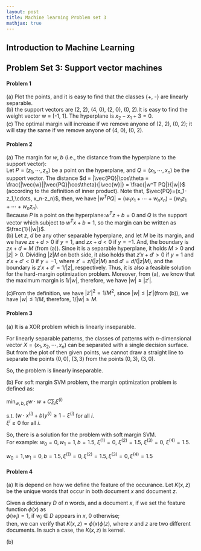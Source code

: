 ```yaml
---
layout: post
title: Machine learning Problem set 3
mathjax: true
---
```


## Introduction to Machine Learning

## Problem Set 3: Support vector machines

#### Problem 1
(a) Plot the points, and it is easy to find that the classes {+, -} are linearly separable.  
(b) the support vectors are (2, 2), (4, 0), (2, 0), (0, 2).It is easy to find the weight vector w = [-1, 1]. The hyperplane is $x_2 - x_1 + 3 = 0$.   
(c) The optimal margin will increase if we remove anyone of (2, 2), (0, 2); it will stay the same if we remove anyone of (4, 0), (0, 2).

#### Problem 2
(a) The margin for $w$, $b$ (i.e., the distance from the hyperplane to the support vector):  
Let $P = (z_1,\cdots, z_n)$ be a point on the hyperplane, and $Q = (x_1,\cdots,x_n)$ be the support vector. The distance $d = |\vec{PQ}|\cos\theta = \frac{|\vec{w}||\vec{PQ}|\cos\theta}{|\vec{w}|} = \frac{|w^T PQ|}{|w|}$ (according to the definition of inner product). Note that, $\vec{PQ}=(x_1-z_1,\cdots, x_n-z_n)$, then, we have $|w^TPQ| = (w_1x_1+\cdots+w_nx_n) - (w_1z_1 + \cdots + w_nz_n)$.  
Because $P$ is a point on the hyperplane:$w^Tz+b=0$ and $Q$ is the support vector which subject to $w^Tx + b = 1$, so the margin can be written as $\frac{1}{|w|}$.  
(b) Let $z$, $d$ be any other separable hyperplane, and let $M$ be its margin, and we have $zx + d > 0$ if $y = 1$, and $zx+d<0$ if $y = -1$. And, the boundary is $zx + d = M$ (from (a)). Since it is a separable hyperplane, it holds $M > 0$ and $|z| > 0$. Dividing $|z|M$ on both side, it also holds that $z'x + d' > 0$ if $y = 1$ and $z'x + d' < 0$ if $y = -1$, where $z' = z/(|z|M)$ and $d' = d/(|z|M)$, and the boundary is $z'x + d' = 1/|z|$, respectively. Thus, it is also a feasible solution for the hard-margin optimization problem. Moreover, from (a), we know that the maximum margin is $1/|w|$, therefore, we have $|w|\leq|z'|$.


(c)From the definition, we have $|z'|^2 = 1/M^2$, since $|w|\leq |z'|$(from (b)), we have $|w|\leq1/M$, therefore, $1/|w|\geq M$.


#### Problem 3
(a) It is a XOR problem which is linearly inseparable.

For linearly separable patterns, the classes of patterns with $n$-dimensional vector $X=(x_1, x_2, \cdots, x_n)$ can be separated with a single decision surface. But from the plot of then given points, we cannot draw a straight line to separate the points $(0, 0)$, $(3, 3)$ from the points $(0, 3)$, $(3, 0)$.

So, the problem is linearly inseparable.

(b) For soft margin SVM problem, the margin optimization problem is defined as:  

$\min_{w, b, \xi} w\cdot w + C\sum_i\xi^{(i)}$

s.t. $(w\cdot x^{(i)} + b)y^{(i)}\geq 1 - \xi^{(i)}$ for all $i$.  
$\xi^{i}\geq 0$ for all $i$.  

So, there is a solution for the problem with soft margin SVM.  
For example:
$w_0 = 0, w_1 = 1, b = 1.5$, $\xi^{(1)} = 0$, $\xi^{(2)} = 1.5$, $\xi^{(3)} = 0$, $\xi^{(4)}=1.5$.

$w_0 = 1, w_1 = 0, b = 1.5, \xi^{(1)} = 0, \xi^{(2)} = 1.5, \xi^{(3)} = 0, \xi^{(4)} = 1.5$

#### Problem 4
(a) It is depend on how we define the feature of the occurance. Let $K(x, z)$ be the unique words that occur in both document $x$ and document $z$.

Given a dictionary $D$ of $n$ words, and a document $x$, if we set the feature function $\phi(x)$ as  
$\phi(w_i) = 1$, if $w_i\in D$ appears in $x$, 0 otherwise;  
then, we can verify that $K(x, z) =\phi(x)\phi(z)$, where $x$ and $z$ are two different documents. In such a case, the $K(x, z)$ is kernel.

(b) 
